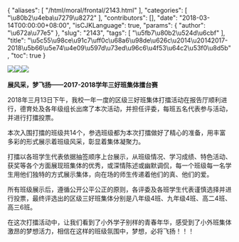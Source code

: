 {
    "aliases": [
        "/html/moral/frontal/2143.html"
    ],
    "categories": [
        "\u80b2\u4eba\u7279\u8272"
    ],
    "contributors": [],
    "date": "2018-03-14T00:00:00+08:00",
    "isCJKLanguage": true,
    "params": {
        "author": "\u672a\u77e5"
    },
    "slug": "2143",
    "tags": [
        "\u5fb7\u80b2\u524d\u6cbf"
    ],
    "title": "\u5c55\u98ce\u91c7\uff0c\u68a6\u98de\u626c\u2014\u20142017-2018\u5b66\u5e74\u4e09\u597d\u73ed\u96c6\u4f53\u64c2\u53f0\u8d5b",
    "toc": true
}

![](https://cdn.tfls.online/mirror/full/25883c89ff404245f722b2919109f3e16d0726b7.jpg)![](https://cdn.tfls.online/mirror/full/9ab9773c1ad81b2c75aa56236e4f511f028f4142.jpg)![](https://cdn.tfls.online/mirror/full/33a1057bcb4e8d7e56f1d98da7f449aeb30bac98.jpg) 












**展风采，梦飞扬——2017-2018学年三好班集体擂台赛**




2018年三月13日下午，我校一年一度的区级三好班集体打擂活动在报告厅顺利进行，德育处及各年级组长出席了本次活动，并担任评委，每班五名代表参与活动，并进行打擂投票。




本次入围打擂的班级共14个，参选班级都为本次打擂做好了精心的准备，用丰富多彩的形式展示着班级风采，彰显着集体凝聚力。       




打擂以各班学生代表依据抽签顺序上台展示，从班级情况、学习成绩、特色活动、获奖等各个方面展现班集体的优秀，或深情陈述或幽默调侃，每一个班级每一名学生用他们独特的方式展示集体，向在场的师生传递着他们的真、他们的爱。




所有班级展示后，遵循公开公平公正的原则，各评委及各班学生代表谨慎选择并进行投票，最终评选出的区级三好班集体分别是八年级4班、九年级4班、高二4班、高三6班。       




在这次打擂活动中，让我们看到了小外学子别样的青春年华，感受到了小外班集体激昂的梦想活力，相信在这样的班级氛围中，梦想，必将飞扬！！！




  



